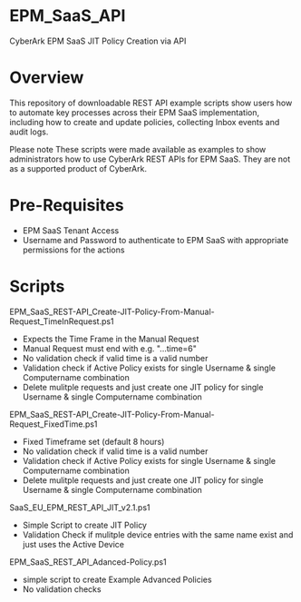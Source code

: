# EPM_SaaS_API
CyberArk EPM SaaS JIT Policy Creation via API

# Overview
This repository of downloadable REST API example scripts show users how to automate key processes across their EPM SaaS implementation, including how to create and update policies, collecting Inbox events and audit logs.

Please note These scripts were made available as examples to show administrators how to use CyberArk REST APIs for EPM SaaS. They are not as a supported product of CyberArk.

# Pre-Requisites
- EPM SaaS Tenant Access
- Username and Password to authenticate to EPM SaaS with appropriate permissions for the actions

# Scripts
EPM_SaaS_REST-API_Create-JIT-Policy-From-Manual-Request_TimeInRequest.ps1
- Expects the Time Frame in the Manual Request
- Manual Request must end with e.g. "...time=6"
- No validation check if valid time is a valid number
- Validation check if Active Policy exists for single Username & single Computername combination
- Delete mulitple requests and just create one JIT policy for single Username & single Computername combination

EPM_SaaS_REST-API_Create-JIT-Policy-From-Manual-Request_FixedTime.ps1
- Fixed Timeframe set (default 8 hours)
- No validation check if valid time is a valid number
- Validation check if Active Policy exists for single Username & single Computername combination
- Delete mulitple requests and just create one JIT policy for single Username & single Computername combination

SaaS_EU_EPM_REST_API_JIT_v2.1.ps1
- Simple Script to create JIT Policy
- Validation Check if mulitple device entries with the same name exist and just uses the Active Device

EPM_SaaS_REST_API_Adanced-Policy.ps1
- simple script to create Example Advanced Policies
- No validation checks
